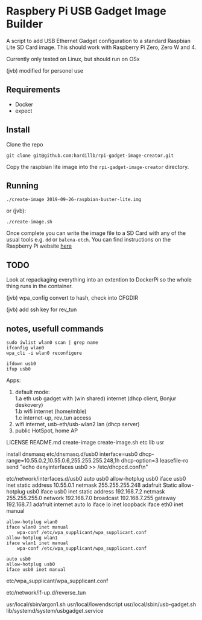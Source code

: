 # Raspbery Pi USB Gadget Image Builder

A script to add USB Ethernet Gadget configuration to a standard Raspbian Lite SD Card image. 
This should work with Raspberry Pi Zero, Zero W and 4.

Currently only tested on Linux, but should run on OSx 

(jvb) modified for personel use 

## Requirements

 - Docker
 - expect

## Install

Clone the repo

```
git clone git@github.com:hardillb/rpi-gadget-image-creator.git
```

Copy the raspbian lite image into the `rpi-gadget-image-creator`  directory.

## Running

```
./create-image 2019-09-26-raspbian-buster-lite.img
```

or (jvb): 

```
./create-image.sh 
```

Once complete you can write the image file to a SD Card with any of the usual tools e.g. `dd` or `balena-etch`.
You can find instructions on the Raspberry Pi website [here](https://www.raspberrypi.org/documentation/installation/installing-images/README.md)

## TODO

Look at repackaging everything into an extention to DockerPi so the whole thing runs in the container.

(jvb) wpa_config convert to hash, check into CFGDIR

(jvb) add ssh key for rev_tun 

## notes, usefull commands 

```
sudo iwlist wlan0 scan | grep name
ifconfig wlan0
wpa_cli -i wlan0 reconfigure

ifdown usb0 
ifup usb0
```

Apps:

1. default mode:  
  1.a eth usb gadget with (win shared) internet (dhcp client, Bonjur deskovery)  
  1.b wifi internet (home/mble)  
  1.c internet-up, rev_tun access   
2. wifi internet, usb-eth/usb-wlan2 lan (dhcp server)   
3. public HotSpot, home AP 

LICENSE  README.md  create-image  create-image.sh  etc  lib  usr

install dnsmasq
etc/dnsmasq.d/usb0
	interface=usb0
	dhcp-range=10.55.0.2,10.55.0.6,255.255.255.248,1h
	dhcp-option=3
	leasefile-ro
send "echo denyinterfaces usb0 >> /etc/dhcpcd.conf\n"

etc/network/interfaces.d/usb0
    auto usb0
    allow-hotplug usb0
    iface usb0 inet static
      address 10.55.0.1
      netmask 255.255.255.248
adafruit Static
    allow-hotplug usb0
    iface usb0 inet static
      address 192.168.7.2
      netmask 255.255.255.0
      network 192.168.7.0
      broadcast 192.168.7.255
      gateway 192.168.7.1
adafruit internet 
	auto lo 
	iface lo inet loopback
	iface eth0 inet manual

	allow-hotplug wlan0
	iface wlan0 inet manual
	    wpa-conf /etc/wpa_supplicant/wpa_supplicant.conf
	allow-hotplug wlan1
	iface wlan1 inet manual
	    wpa-conf /etc/wpa_supplicant/wpa_supplicant.conf

	auto usb0
	allow-hotplug usb0
	iface usb0 inet manual

etc/wpa_supplicant/wpa_supplicant.conf

etc/network/if-up.d/reverse_tun

usr/local/sbin/argon1.sh
usr/local/lowendscript
usr/local/sbin/usb-gadget.sh
lib/systemd/system/usbgadget.service



